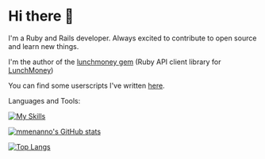 # Hi there 👋

I'm a Ruby and Rails developer. Always excited to contribute to open source and learn new things.

I'm the author of the [lunchmoney gem](https://rubygems.org/gems/lunchmoney) (Ruby API client library for [LunchMoney](http://lunchmoney.app/))

You can find some userscripts I've written [here](https://github.com/mmenanno/userscripts).

Languages and Tools:

[![My Skills](https://skillicons.dev/icons?i=ruby,rails,graphql,mysql,sqlite,redis,js,ts,githubactions)](https://skillicons.dev)

[![mmenanno's GitHub stats](https://github-readme-stats-pnez.vercel.app/api?username=mmenanno&show_icons=true&theme=dark&hide_rank=true)](https://github.com/anuraghazra/github-readme-stats)

[![Top Langs](https://github-readme-stats-pnez.vercel.app/api/top-langs/?username=mmenanno&theme=dark&exclude_repo=github-readme-stats,collections-test)](https://github.com/anuraghazra/github-readme-stats)
